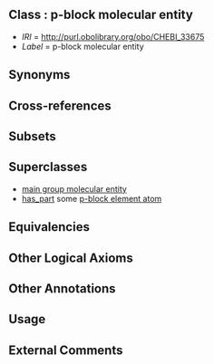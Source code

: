 
## Class : p-block molecular entity

 * *IRI* = http://purl.obolibrary.org/obo/CHEBI_33675
 * *Label* = p-block molecular entity

## Synonyms


## Cross-references


## Subsets


## Superclasses

 * [main group molecular entity](../../CHEBI/79/CHEBI_33579.md)
 * [has_part](../../BFO/51/BFO_0000051.md) some [p-block element atom](../../CHEBI/60/CHEBI_33560.md)

## Equivalencies


## Other Logical Axioms


## Other Annotations


## Usage


## External Comments

